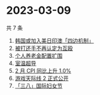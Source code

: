 # 2023-03-09

共 7 条

<!-- BEGIN ZHIHUSEARCH -->
<!-- 最后更新时间 Thu Mar 09 2023 15:12:28 GMT+0800 (China Standard Time) -->
1. [韩国或加入美日印澳「四边机制」](https://www.zhihu.com/search?q=韩国或加入美日印澳「四边机制」)
1. [被打还手不再认定为互殴](https://www.zhihu.com/search?q=被打还手不再认定为互殴)
1. [个人养老金配置扩围](https://www.zhihu.com/search?q=个人养老金配置扩围)
1. [室温超导](https://www.zhihu.com/search?q=室温超导)
1. [2 月 CPI 同比上升 1.0%](https://www.zhihu.com/search?q=2%20月%20CPI%20同比上升%201.0%)
1. [游戏天际线 2 正式公开](https://www.zhihu.com/search?q=游戏天际线%202%20正式公开)
1. [「三八」国际妇女节](https://www.zhihu.com/search?q=「三八」国际妇女节)
<!-- END ZHIHUSEARCH -->
